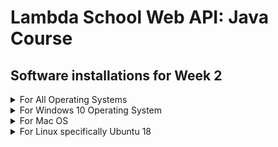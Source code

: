 # Lambda School Web API: Java Course 
## Software installations for Week 2 

<details><summary>For All Operating Systems</summary>
<p>

### Nothing to install that is NOT operating system specific. See your OS link for installation instructions

</p>
</details>


<details><summary>For Windows 10 Operating System</summary>
<p>

### Install PostgreSQL on a Windows 10 based computer

[![Video to Install PostgreSQL](http://img.youtube.com/vi/y1DV86i9vDY/0.jpg)](http://www.youtube.com/watch?v=y1DV86i9vDY)

* Download and install the software from [https://www.enterprisedb.com/downloads/postgres-postgresql-downloads](https://www.enterprisedb.com/downloads/postgres-postgresql-downloads)
* Install all the available software from the download. At the end, you do not need to launch Stack Builder at this time.
* You must restart your machine after this install.

---
### Install Postman on a Windows 10 based computer

[![Video to Install Postman](http://img.youtube.com/vi/q-cw1IVvgzQ/0.jpg)](http://www.youtube.com/watch?v=q-cw1IVvgzQ)

Download and install the software from [https://www.getpostman.com/](https://www.getpostman.com/)

---
</p>
</details>


<details><summary>For Mac OS</summary>
<p>

### Install PostgreSQL on a Mac OS Computer

[![Video to Install PostgreSQL](http://img.youtube.com/vi/JU7rIkXyQYs/0.jpg)](http://www.youtube.com/watch?v=JU7rIkXyQYs)

* Download and install the software from [https://www.enterprisedb.com/downloads/postgres-postgresql-downloads](https://www.enterprisedb.com/downloads/postgres-postgresql-downloads)
* Install all the available software from the download. At the end, you do not need to launch Stack Builder at this time.
* You must restart your machine after this install.

NOTE:

If you run into issues, try entering the following command in a terminal window. Then try to reinstall!  
```sudo spctl --master-disable```

---
### Install Postman on a Mac OS Computer

[![Video to Install Postman](http://img.youtube.com/vi/PSrRNnZgLXI/0.jpg)](http://www.youtube.com/watch?v=PSrRNnZgLXI)

Surf to the website [https://www.getpostman.com/](https://www.getpostman.com/) and install the software</p>

---
### Set Environment Variables for a MAC OS Computer

[![Video to Environment Variables](http://img.youtube.com/vi/XCDOh4GPNZk/0.jpg)](http://www.youtube.com/watch?v=XCDOh4GPNZk)

Environment variables are needed for
* Class
* Build Week
* Labs
* Industry

Why set environment variables 
* prevent adding passwords and such to github
* restrict knowledge of the passwords and such to the executing machine

To show all environment variables 
```
printenv
```

To show a specific environment variable
```
echo $PATH
```

To set up environment variables permanently
```
Go to home director
cd
nano .bash_profile
```

move to the end of the file. Add a new line and enter the following:
```
export MYDBPASSWORD=password
export MYDBUSER=postgres
export LAMBDACLIENT=lambda-client
export LAMBDASECRET=lambda-secret
```

---
</details>


<details><summary>For Linux specifically Ubuntu 18</summary>
<p>
  
### Install PostgreSQL on a Linux Computer

[![Video to Install PostgreSQL](http://img.youtube.com/vi/XuiaSJAVtNo/0.jpg)](http://www.youtube.com/watch?v=XuiaSJAVtNo)

To install PostgreSQL, enter the following from a terminal prompt

* sudo nano /etc/apt/sources.list.d/pgdg.list
** enter the following line   
```deb http://apt.postgresql.org/pub/repos/apt/ bionic-pgdg main```   
** exit nano
* wget --quiet -O - https://www.postgresql.org/media/keys/ACCC4CF8.asc | sudo apt-key add -
* sudo apt update
* sudo apt install postgresql-11
* sudo apt install postgresql-client-11
* sudo apt install pgadmin4

* sudo -u postgres psql
* ALTER USER postgres PASSWORD 'password';
* \q

* run pgadmin4 from APPs   
Create a link to the server</p>

---
### Install Postman on a Linux Computer

[![Video to Install Postman](http://img.youtube.com/vi/4yMn6h0_MGI/0.jpg)](http://www.youtube.com/watch?v=4yMn6h0_MGI)

To install Postman, from a terminal prompt enter
* sudo apt update
* sudo apt install libgconf-2-4

Surf to the website [https://getpostman.com](https://getpostman.com)
* Download the software in a compressed file
* Extract the file to some location, like your home directory

Create a Desktop entry for Postman. It should be saved as   
```~/.local/share/applications/Postman.desktop```   
and contain the following

```
[Desktop Entry]
Encoding=UTF-8
Name=Postman
Exec=/home/<your account>/Postman/app/Postman %U
Icon=/home/<your account>/Postman/app/resources/app/assets/icon.png
Terminal=false
Type=Application
Categories=Development;
```

---
</p>
</details>
